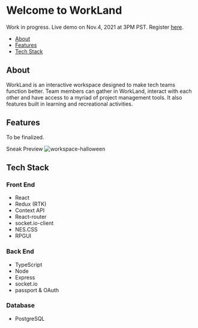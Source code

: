 # Welcome to WorkLand

Work in progress. Live demo on Nov.4, 2021 at 3PM PST. Register [here](https://hopin.com/events/copy-of-digital-demo-day-west-coast-november).

- [About](#about)
- [Features](#features)
- [Tech Stack](#tech-stack)

## About

WorkLand is an interactive workspace designed to make tech teams function better. Team members can gather in WorkLand, interact with each other and have access to a myriad of project management tools. It also features built in learning and recreational activities.

## Features

To be finalized.

Sneak Preview
![workspace-halloween](./docs/workspace-preview.gif)

## Tech Stack

### Front End

- React
- Redux (RTK)
- Context API
- React-router
- socket.io-client
- NES.CSS
- RPGUI

### Back End

- TypeScript
- Node
- Express
- socket.io
- passport & OAuth

### Database

- PostgreSQL

